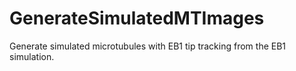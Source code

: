 # GenerateSimulatedMTImages
Generate simulated microtubules with EB1 tip tracking from the EB1 simulation. 
